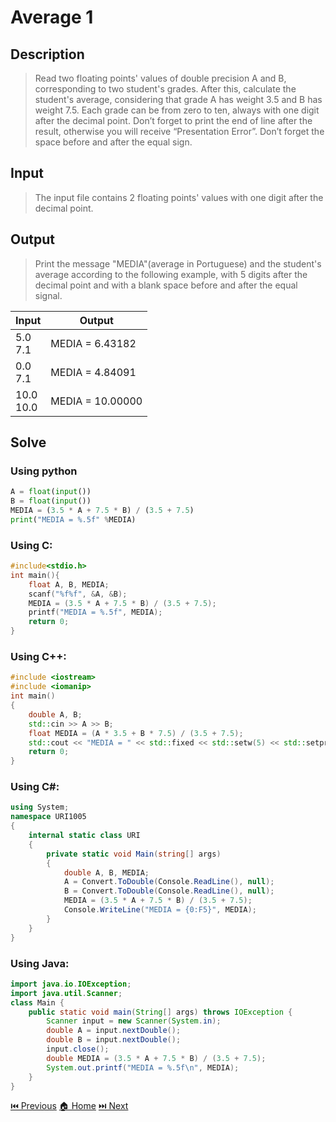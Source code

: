 # Average 1

## Description

> Read two floating points' values of double precision A and B, corresponding to two student's grades. After this, calculate the student's average, considering that grade A has weight 3.5 and B has weight 7.5. Each grade can be from zero to ten, always with one digit after the decimal point. Don’t forget to print the end of line after the result, otherwise you will receive “Presentation Error”. Don’t forget the space before and after the equal sign.

## Input

> The input file contains 2 floating points' values with one digit after the decimal point.

## Output

> Print the message "MEDIA"(average in Portuguese) and the student's average according to the following example, with 5 digits after the decimal point and with a blank space before and after the equal signal.

| Input | Output |
| --- | --- |
| 5.0 <br> 7.1 | MEDIA = 6.43182 |
| 0.0 <br> 7.1 | MEDIA = 4.84091 |
| 10.0 <br> 10.0 | MEDIA = 10.00000 |

## Solve

### Using python

```python
A = float(input())
B = float(input())
MEDIA = (3.5 * A + 7.5 * B) / (3.5 + 7.5)
print("MEDIA = %.5f" %MEDIA)
```

### Using C:

```c
#include<stdio.h>
int main(){
    float A, B, MEDIA;
    scanf("%f%f", &A, &B);
    MEDIA = (3.5 * A + 7.5 * B) / (3.5 + 7.5);
    printf("MEDIA = %.5f", MEDIA);
    return 0;
}
```

### Using C++:

```c++
#include <iostream>
#include <iomanip>
int main()
{
    double A, B;
    std::cin >> A >> B;
    float MEDIA = (A * 3.5 + B * 7.5) / (3.5 + 7.5);
    std::cout << "MEDIA = " << std::fixed << std::setw(5) << std::setprecision(5) << MEDIA << std::endl;
    return 0;
}
```

### Using C#:

```c#
using System;
namespace URI1005
{
    internal static class URI
    {
        private static void Main(string[] args)
        {
            double A, B, MEDIA;
            A = Convert.ToDouble(Console.ReadLine(), null);
            B = Convert.ToDouble(Console.ReadLine(), null);
            MEDIA = (3.5 * A + 7.5 * B) / (3.5 + 7.5);
            Console.WriteLine("MEDIA = {0:F5}", MEDIA);
        }
    }
}
```

### Using Java:

```java
import java.io.IOException;
import java.util.Scanner;
class Main {
    public static void main(String[] args) throws IOException {
        Scanner input = new Scanner(System.in);
        double A = input.nextDouble();
        double B = input.nextDouble();
        input.close();
        double MEDIA = (3.5 * A + 7.5 * B) / (3.5 + 7.5);
        System.out.printf("MEDIA = %.5f\n", MEDIA);
    }
}
```

[⏮️ Previous](/URI_1004/URI_1004.md)
[🏠 Home](/README.md)
[⏭️ Next](/URI_1006/URI_1006.md)
